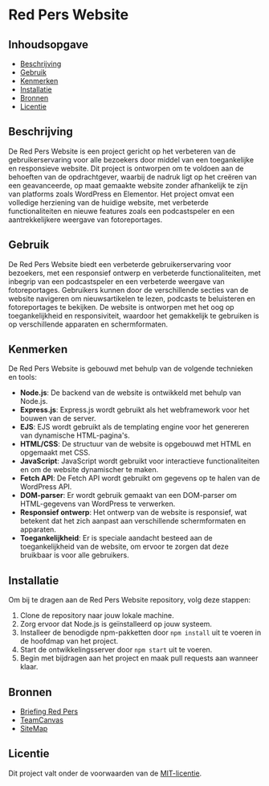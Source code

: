 # Red Pers Website

## Inhoudsopgave

- [Beschrijving](#beschrijving)
- [Gebruik](#gebruik)
- [Kenmerken](#kenmerken)
- [Installatie](#installatie)
- [Bronnen](#bronnen)
- [Licentie](#licentie)

## Beschrijving
De Red Pers Website is een project gericht op het verbeteren van de gebruikerservaring voor alle bezoekers door middel van een toegankelijke en responsieve website. Dit project is ontworpen om te voldoen aan de behoeften van de opdrachtgever, waarbij de nadruk ligt op het creëren van een geavanceerde, op maat gemaakte website zonder afhankelijk te zijn van platforms zoals WordPress en Elementor. Het project omvat een volledige herziening van de huidige website, met verbeterde functionaliteiten en nieuwe features zoals een podcastspeler en een aantrekkelijkere weergave van fotoreportages.

## Gebruik
De Red Pers Website biedt een verbeterde gebruikerservaring voor bezoekers, met een responsief ontwerp en verbeterde functionaliteiten, met inbegrip van een podcastspeler en een verbeterde weergave van fotoreportages. Gebruikers kunnen door de verschillende secties van de website navigeren om nieuwsartikelen te lezen, podcasts te beluisteren en fotoreportages te bekijken. De website is ontworpen met het oog op toegankelijkheid en responsiviteit, waardoor het gemakkelijk te gebruiken is op verschillende apparaten en schermformaten.

## Kenmerken
De Red Pers Website is gebouwd met behulp van de volgende technieken en tools:
- **Node.js**: De backend van de website is ontwikkeld met behulp van Node.js.
- **Express.js**: Express.js wordt gebruikt als het webframework voor het bouwen van de server.
- **EJS**: EJS wordt gebruikt als de templating engine voor het genereren van dynamische HTML-pagina's.
- **HTML/CSS**: De structuur van de website is opgebouwd met HTML en opgemaakt met CSS.
- **JavaScript**: JavaScript wordt gebruikt voor interactieve functionaliteiten en om de website dynamischer te maken.
- **Fetch API**: De Fetch API wordt gebruikt om gegevens op te halen van de WordPress API.
- **DOM-parser**: Er wordt gebruik gemaakt van een DOM-parser om HTML-gegevens van WordPress te verwerken.
- **Responsief ontwerp**: Het ontwerp van de website is responsief, wat betekent dat het zich aanpast aan verschillende schermformaten en apparaten.
- **Toegankelijkheid**: Er is speciale aandacht besteed aan de toegankelijkheid van de website, om ervoor te zorgen dat deze bruikbaar is voor alle gebruikers.

## Installatie
Om bij te dragen aan de Red Pers Website repository, volg deze stappen:
1. Clone de repository naar jouw lokale machine.
2. Zorg ervoor dat Node.js is geïnstalleerd op jouw systeem.
3. Installeer de benodigde npm-pakketten door `npm install` uit te voeren in de hoofdmap van het project.
4. Start de ontwikkelingsserver door `npm start` uit te voeren.
5. Begin met bijdragen aan het project en maak pull requests aan wanneer klaar.

## Bronnen
- [Briefing Red Pers](https://github.com/Jesse-Kramer/server-side-rendering-server-side-website/files/14496171/de.briefing.Red.Pers.docx)
- [TeamCanvas](https://miro.com/app/board/uXjVNlArbXk=/?share_link_id=331177984941)
- [SiteMap](https://github.com/Jesse-Kramer/server-side-rendering-server-side-website/assets/91184609/8052f780-595e-476a-94e7-7f30178c0cb3)

## Licentie

Dit project valt onder de voorwaarden van de [MIT-licentie](./LICENSE).
